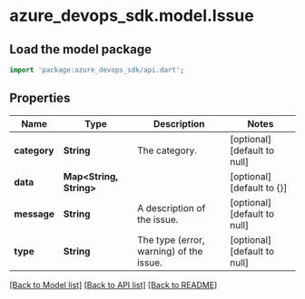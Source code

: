 # azure_devops_sdk.model.Issue

## Load the model package
```dart
import 'package:azure_devops_sdk/api.dart';
```

## Properties
Name | Type | Description | Notes
------------ | ------------- | ------------- | -------------
**category** | **String** | The category. | [optional] [default to null]
**data** | **Map&lt;String, String&gt;** |  | [optional] [default to {}]
**message** | **String** | A description of the issue. | [optional] [default to null]
**type** | **String** | The type (error, warning) of the issue. | [optional] [default to null]

[[Back to Model list]](../README.md#documentation-for-models) [[Back to API list]](../README.md#documentation-for-api-endpoints) [[Back to README]](../README.md)


